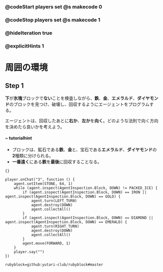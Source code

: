 ### @codeStart players set @s makecode 0
### @codeStop players set @s makecode 1

### @hideIteration true 
### @explicitHints 1


# 周囲の環境
<!-- # Surroundings  -->

## Step 1

**下**が**氷塊**ブロックで**ない**ことを検査しながら、**鉄**、**金**、**エメラルド**、**ダイヤモンド**のブロックを見つけ、破壊し、回収するようにエージェントをプログラムする。<br>

エージェントは、回収したあとに**右か**、**左か**を**向く**。どのような法則で向く方向を決めたら良いかを考えよう。<br>


#### ~ tutorialhint 
- ブロックは、鉱石である**鉄**、**金**と、宝石である**エメラルド**、**ダイヤモンド**の**2**種類に分けられる。
- **一番遠く**にある**鉄**を**最後**に回収することなる。

<!-- While **inspecting the block down** that is **not packed ice**, program the Agent to locate, **destroy** and **collect** the following blocks: **iron**, **gold**, **emerald** and **diamond**.  -->

```template
{}
```

```ghost
player.onChat("3", function () {
    agent.setItem(STONE, 64, 1)
    while (agent.inspect(AgentInspection.Block, DOWN) != PACKED_ICE) {
        if (agent.inspect(AgentInspection.Block, DOWN) == IRON || agent.inspect(AgentInspection.Block, DOWN) == GOLD) {
            agent.turn(LEFT_TURN)
            agent.destroy(DOWN)
            agent.collectAll()
        }
        if (agent.inspect(AgentInspection.Block, DOWN) == DIAMOND || agent.inspect(AgentInspection.Block, DOWN) == EMERALD) {
            agent.turn(RIGHT_TURN)
            agent.destroy(DOWN)
            agent.collectAll()
        }
        agent.move(FORWARD, 1)
    }
    player.say("")
})
```
```package
rubyblock=github:yutari-club/rubyblock#master
```
